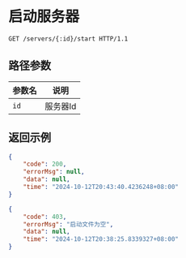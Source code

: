 # 启动服务器

```http
GET /servers/{:id}/start HTTP/1.1
```

## 路径参数

| 参数名 | 说明     |
| ------ | -------- |
| `id`   | 服务器Id |

## 返回示例

```json
{
    "code": 200,
    "errorMsg": null,
    "data": null,
    "time": "2024-10-12T20:43:40.4236248+08:00"
}
```

```json
{
    "code": 403,
    "errorMsg": "启动文件为空",
    "data": null,
    "time": "2024-10-12T20:38:25.8339327+08:00"
}
```
